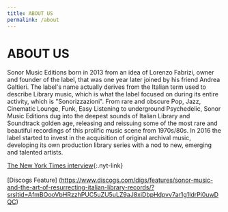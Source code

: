 ```yaml
---
title: ABOUT US
permalink: /about
---
```


# ABOUT US

Sonor Music Editions born in 2013 from an idea of Lorenzo Fabrizi, owner and founder of the label, that was one year later joined by his friend Andrea Galtieri. The label's name actually derives from the Italian term used to describe Library music, which is what the label focused on during its entire activity, which is "Sonorizzazioni". From rare and obscure Pop, Jazz, Cinematic Lounge, Funk, Easy Listening to underground Psychedelic, Sonor Music Editions dug into the deepest sounds of Italian Library and Soundtrack golden age, releasing and reissuing some of the most rare and beautiful recordings of this prolific music scene from 1970s/80s. In 2016 the label started to invest in the acquisition of original archival music, developing its own production library series with a nod to new, emerging and talented artists.

[The New York Times interview](https://www.nytimes.com/2021/06/09/arts/music/italian-library-music-sven-wunder.html){:.nyt-link}<br><br>
[Discogs Feature] (https://www.discogs.com/digs/features/sonor-music-and-the-art-of-resurrecting-italian-library-records/?srsltid=AfmBOooVbHRzzhPUC5uZU5uLZ9aJ8xiDbpHdpvv7ar1g1ldrPi0uwDQC)
